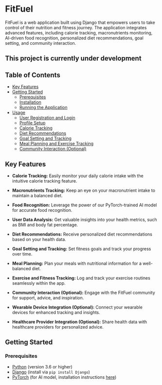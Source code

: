 # FitFuel

FitFuel is a web application built using Django that empowers users to take control of their nutrition and fitness journey. The application integrates advanced features, including calorie tracking, macronutrients monitoring, AI-driven food recognition, personalized diet recommendations, goal setting, and community interaction.

## This project is currently under development

## Table of Contents

- [Key Features](#key-features)
- [Getting Started](#getting-started)
  - [Prerequisites](#prerequisites)
  - [Installation](#installation)
  - [Running the Application](#running-the-application)
- [Usage](#usage)
  - [User Registration and Login](#user-registration-and-login)
  - [Profile Setup](#profile-setup)
  - [Calorie Tracking](#calorie-tracking)
  - [Diet Recommendations](#diet-recommendations)
  - [Goal Setting and Tracking](#goal-setting-and-tracking)
  - [Meal Planning and Exercise Tracking](#meal-planning-and-exercise-tracking)
  - [Community Interaction (Optional)](#community-interaction-optional)

## Key Features

- **Calorie Tracking:** Easily monitor your daily calorie intake with the intuitive calorie tracking feature.

- **Macronutrients Tracking:** Keep an eye on your macronutrient intake to maintain a balanced diet.

- **Food Recognition:** Leverage the power of our PyTorch-trained AI model for accurate food recognition.

- **User Data Analysis:** Get valuable insights into your health metrics, such as BMI and body fat percentage.

- **Diet Recommendations:** Receive personalized diet recommendations based on your health data.

- **Goal Setting and Tracking:** Set fitness goals and track your progress over time.

- **Meal Planning:** Plan your meals with nutritional information for a well-balanced diet.

- **Exercise and Fitness Tracking:** Log and track your exercise routines seamlessly within the app.

- **Community Interaction (Optional):** Engage with the FitFuel community for support, advice, and inspiration.

- **Wearable Device Integration (Optional):** Connect your wearable devices for enhanced tracking and insights.

- **Healthcare Provider Integration (Optional):** Share health data with healthcare providers for personalized advice.

## Getting Started

### Prerequisites

- [Python](https://www.python.org/) (version 3.6 or higher)
- [Django](https://www.djangoproject.com/) (install via `pip install Django`)
- [PyTorch](https://pytorch.org/) (for AI model, installation instructions [here](https://pytorch.org/get-started/locally/))

